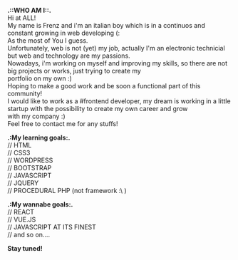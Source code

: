 <b>.::WHO AM I::.</b> <br/>
Hi at ALL! <br/>
My name is Frenz and i'm an italian boy which is in a continuos and constant growing in web developing (: <br/>
As the most of You I guess. <br/>
Unfortunately, web is not (yet) my job, actually I'm an electronic technicial but web and technology are my passions.<br/>
Nowadays, i'm working on myself and improving my skills, so there are not big projects or works, just trying to create my<br/> 
portfolio on my own :)<br/>
Hoping to make a good work and be soon a functional part of this community!<br/>
I would like to work as a #frontend developer, my dream is working in a little startup with the possibility to create my own career and grow<br>
with my company :)<br>
Feel free to contact me for any stuffs! </br>

<b>.:My learning goals:.</b><br/>
// HTML <br/>
// CSS3<br/>
// WORDPRESS<br/>
// BOOTSTRAP<br/>
// JAVASCRIPT <br/>
// JQUERY<br/>
// PROCEDURAL PHP (not framework :\ )<br/>

<b>.:My wannabe goals:.</b><br/>
// REACT<br/>
// VUE.JS<br/>
// JAVASCRIPT AT ITS FINEST<br/>
// and so on....<br/>

<b>Stay tuned!</b> 


